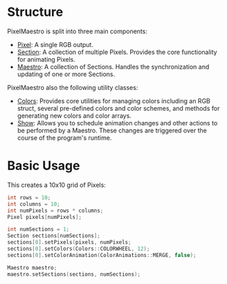 # Structure
PixelMaestro is split into three main components:
* [Pixel](pixel.md): A single RGB output.
* [Section](section.md): A collection of multiple Pixels. Provides the core functionality for animating Pixels.
* [Maestro](maestro.md): A collection of Sections. Handles the synchronization and updating of one or more Sections.

PixelMaestro also the following utility classes:
* [Colors](colors.md): Provides core utilities for managing colors including an RGB struct, several pre-defined colors and color schemes, and methods for generating new colors and color arrays.
* [Show](show.md): Allows you to schedule animation changes and other actions to be performed by a Maestro. These changes are triggered over the course of the program's runtime.

# Basic Usage
This creates a 10x10 grid of Pixels:
```c++
int rows = 10;
int columns = 10;
int numPixels = rows * columns;
Pixel pixels[numPixels];

int numSections = 1;
Section sections[numSections];
sections[0].setPixels(pixels, numPixels;
sections[0].setColors(Colors::COLORWHEEL, 12);
sections[0].setColorAnimation(ColorAnimations::MERGE, false);

Maestro maestro;
maestro.setSections(sections, numSections);
```

